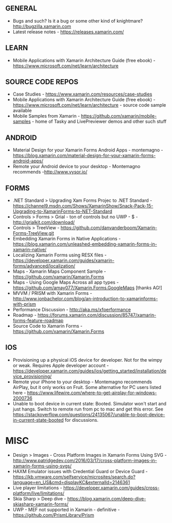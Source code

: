## GENERAL
* Bugs and such?  Is it a bug or some other kind of knightmare? http://bugzilla.xamarin.com
* Latest release notes - https://releases.xamarin.com/

## LEARN
* Mobile Applications with Xamarin Architecture Guide (free ebook) - https://www.microsoft.com/net/learn/architecture

## SOURCE CODE REPOS
* Case Studies - https://www.xamarin.com/resources/case-studies
* Mobile Applications with Xamarin Architecture Guide (free ebook) - https://www.microsoft.com/net/learn/architecture - source code sample available
* Mobile Samples from Xamarin - https://github.com/xamarin/mobile-samples - home of Tasky and LivePreviewer demos and other such stuff

## ANDROID
* Material Design for your Xamarin Forms Android Apps - montemagno - https://blog.xamarin.com/material-design-for-your-xamarin-forms-android-apps/
* Remote your Android device to your desktop - Montemagno recommends -http://www.vysor.io/

## FORMS
* .NET Standard > Upgrading Xam Forms Projec to .NET Standard - https://channel9.msdn.com/Shows/XamarinShow/Snack-Pack-15-Upgrading-to-XamarinForms-to-NET-Standard
* Controls > Forms > Grial - ton of controls but no UWP - $ - http://grialkit.com/download/
* Controls > TreeView - https://github.com/danvanderboom/Xamarin-Forms-TreeView.git
* Embedding Xamarin Forms in Native Applications - https://blog.xamarin.com/unleashed-embedding-xamarin-forms-in-xamarin-native/
* Localizing Xamarin Forms using RESX files - https://developer.xamarin.com/guides/xamarin-forms/advanced/localization/
* Maps - Xamarin Maps Component Sample - https://github.com/xamarin/Xamarin.Forms
* Maps - Using Google Maps Across all app types - https://github.com/amay077/Xamarin.Forms.GoogleMaps [thanks AG!]
* MVVM / PRISM with Xamarin Forms - http://www.jonbachelor.com/blog/an-introduction-to-xamarinforms-with-prism
* Performance Discussion - http://aka.ms/xfperformance
* Roadmap - https://forums.xamarin.com/discussion/85747/xamarin-forms-feature-roadmap
* Source Code to Xamarin Forms - https://github.com/xamarin/Xamarin.Forms

## IOS
* Provisioning up a physical iOS device for developer.  Not for the wimpy or weak.  Requires Apple developer account - https://developer.xamarin.com/guides/ios/getting_started/installation/device_provisioning/
* Remote your iPhone to your desktop - Montemagno recommends AirPlay, but it only works on Fruit.  Some alternative for PC users listed here - https://www.lifewire.com/where-to-get-airplay-for-windows-2000736
* Unable to boot device in current state: Booted.  Simulator won't start and just hangs.  Switch to remote run from pc to mac and get this error.  See https://stackoverflow.com/questions/24135067/unable-to-boot-device-in-current-state-booted for discussions.

# MISC
* Design > Images - Cross Platform Images in Xamarin Forms Using SVG - http://www.patridgedev.com/2016/03/17/cross-platform-images-in-xamarin-forms-using-svgs/
* HAXM Emulator issues with Credential Guard or Device Guard - https://kb.vmware.com/selfservice/microsites/search.do?language=en_US&cmd=displayKC&externalId=2146361
* Live player limitations - https://developer.xamarin.com/guides/cross-platform/live/limitations/
* Skia Sharp > Deep dive - https://blog.xamarin.com/deep-dive-skiasharp-xamarin-forms/
* UWP - MEF not supported in Xamarin - definitive - https://github.com/PrismLibrary/Prism
